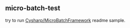 micro-batch-test
---

try to run [Cysharp/MicroBatchFramework](https://github.com/Cysharp/MicroBatchFramework) readme sample.

